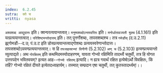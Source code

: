 ```yaml
---
index:  6.2.45
sutra:  क्ते च
vritti:  nyasa
---
```


`अश्वशब्द आद्युदात्तः` इति। क्वन्परत्ययान्तत्वत्। `मनुष्यशब्दोऽन्तस्वरितः` इति। `मनोर्धातावञ्यतौ षुक्च` (4.1.161) इति यत्प्रत्ययान्तत्वात्। `परिशिष्टमन्तोदात्तम्` इति। तत् पुनर्गोशब्दः, तापसशब्दश्च। तत्र `गमेर्डोस्` (द.उ.2.11) झ्र्गोमर्डोः--द.उ; पं.उ.ट इति डोस्प्रत्ययान्तत्वाद्गोशब्दः प्रत्ययस्वरेणान्तोदात्तः। तापसशब्दोऽपयण्प्रत्ययान्तत्वात्। स हि `तपःसहस्राभ्यां विनीनी` (5.2.102) `अण् च` (5.2.103) इत्यण्प्रत्ययान्तो व्युत्पाद्यते। अथ `गोरक्षितम्` इति कथमिदमस्योदाहरणम्, यावता गोभ्यो रक्षिमिति तादर्थ्ये चतुर्थी, तत्र हि योगत उत्तरपदेन भवितवयम्? इत्यत आह--`गोभ्यो रक्षितम्` इत्यादि। न ह्यत्र गवार्थं रक्षित इत्येषोऽर्थो विवक्षितः, किं तर्हि? गोभ्यो रक्षितं दीयते इत्येतदध्याहार्यम्। तस्मात् सम्प्रदान एषा चतुर्थी, तत् कुतस्तादर्थ्यम्!।।

